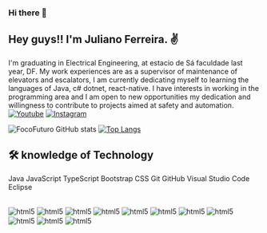 ### Hi there 👋

## Hey guys!! I'm Juliano Ferreira. ✌️
 I'm graduating in Electrical Engineering, at estacio de Sá faculdade last year, DF. 
 My work experiences are as a supervisor of maintenance of elevators and escalators, I am currently dedicating myself to learning the languages of Java, c# dotnet, react-native. I have interests in working in the programming area and I am open to new opportunities my dedication and willingness to contribute to projects aimed at safety and automation.<br>
 [![Youtube](https://img.shields.io/badge/YouTube-FF0000?style=for-the-badge&logo=youtube&logoColor=white)](https://www.youtube.com/channel/UCGJDk8iDH0mpqHvfKyGFqxg)
 [![Instagram](https://img.shields.io/badge/Instagram-E4405F?style=for-the-badge&logo=instagram&logoColor=white)](https://www.instagram.com/@FocoFuturo)

  

![FocoFuturo GitHub stats](https://github-readme-stats.vercel.app/api?username=FocoFuturo&show_icons=true&theme=radical)
[![Top Langs](https://github-readme-stats.vercel.app/api/top-langs/?username=FocoFuturo&layout=compact)](https://github.com/FocoFuturo/github-readme-stats)

## 🛠   knowledge of Technology

Java JavaScript  TypeScript  Bootstrap CSS  Git  GitHub Visual Studio Code  Eclipse
<div style="display: inline_block"><br>
<img align="center" alt="html5" src="https://img.shields.io/badge/HTML5-E34F26?style=for-the-badge&logo=html5&logoColor=white" >
<img align="center" alt="html5" src="https://img.shields.io/badge/Bootstrap-563D7C?style=for-the-badge&logo=bootstrap&logoColor=white" >
<img align="center" alt="html5" src="https://img.shields.io/badge/React_Native-20232A?style=for-the-badge&logo=react&logoColor=61DAFB" >
<img align="center" alt="html5" src="https://img.shields.io/badge/C%23-239120?style=for-the-badge&logo=c-sharp&logoColor=white" >
<img align="center" alt="html5" src="https://img.shields.io/badge/.NET-5C2D91?style=for-the-badge&logo=.net&logoColor=white" >
<img align="center" alt="html5" src="https://img.shields.io/badge/CSS3-1572B6?style=for-the-badge&logo=css3&logoColor=white" >
<img align="center" alt="html5" src="https://img.shields.io/badge/JavaScript-323330?style=for-the-badge&logo=javascript&logoColor=F7DF1E" >
 <img align="center" alt="html5" src="https://img.shields.io/badge/Arduino_IDE-00979D?style=for-the-badge&logo=arduino&logoColor=white" >
 <img align="center" alt="html5" src="https://img.shields.io/badge/GitHub-100000?style=for-the-badge&logo=github&logoColor=white" >
 <img align="center" alt="html5" src="https://img.shields.io/badge/Eclipse-2C2255?style=for-the-badge&logo=eclipse&logoColor=white">
 <img align="center" alt="html5" src="https://img.shields.io/badge/Visual_Studio_Code-0078D4?style=for-the-badge&logo=visual%20studio%20code&logoColor=white">
</div>
